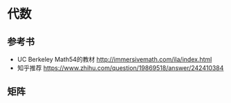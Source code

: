 # 代数

## 参考书

- UC Berkeley Math54的教材 http://immersivemath.com/ila/index.html
- 知乎推荐 https://www.zhihu.com/question/19869518/answer/242410384


## 矩阵


